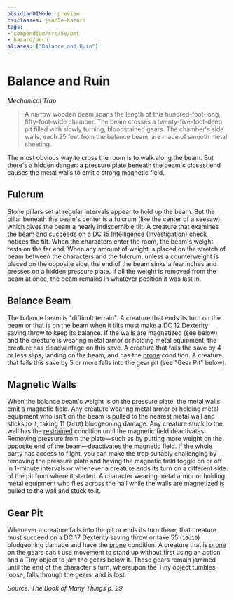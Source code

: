 ```yaml
---
obsidianUIMode: preview
cssclasses: json5e-hazard
tags:
- compendium/src/5e/bmt
- hazard/mech
aliases: ["Balance and Ruin"]
---
```

# Balance and Ruin
*Mechanical Trap*  

> A narrow wooden beam spans the length of this hundred-foot-long, fifty-foot-wide chamber. The beam crosses a twenty-five-foot-deep pit filled with slowly turning, bloodstained gears. The chamber's side walls, each 25 feet from the balance beam, are made of smooth metal sheeting.

The most obvious way to cross the room is to walk along the beam. But there's a hidden danger: a pressure plate beneath the beam's closest end causes the metal walls to emit a strong magnetic field.

## Fulcrum

Stone pillars set at regular intervals appear to hold up the beam. But the pillar beneath the beam's center is a fulcrum (like the center of a seesaw), which gives the beam a nearly indiscernible tilt. A creature that examines the beam and succeeds on a DC 15 Intelligence ([Investigation](/Systems/5e/rules/skills.md#Investigation)) check notices the tilt. When the characters enter the room, the beam's weight rests on the far end. When any amount of weight is placed on the stretch of beam between the characters and the fulcrum, unless a counterweight is placed on the opposite side, the end of the beam sinks a few inches and presses on a hidden pressure plate. If all the weight is removed from the beam at once, the beam remains in whatever position it was last in.

## Balance Beam

The balance beam is "difficult terrain". A creature that ends its turn on the beam or that is on the beam when it tilts must make a DC 12 Dexterity saving throw to keep its balance. If the walls are magnetized (see below) and the creature is wearing metal armor or holding metal equipment, the creature has disadvantage on this save. A creature that fails the save by 4 or less slips, landing on the beam, and has the [prone](/Systems/5e/rules/conditions.md#prone) condition. A creature that fails this save by 5 or more falls into the gear pit (see "Gear Pit" below).

## Magnetic Walls

When the balance beam's weight is on the pressure plate, the metal walls emit a magnetic field. Any creature wearing metal armor or holding metal equipment who isn't on the beam is pulled to the nearest metal wall and sticks to it, taking 11 (`2d10`) bludgeoning damage. Any creature stuck to the wall has the [restrained](/Systems/5e/rules/conditions.md#restrained) condition until the magnetic field deactivates. Removing pressure from the plate—such as by putting more weight on the opposite end of the beam—deactivates the magnetic field. If the whole party has access to flight, you can make the trap suitably challenging by removing the pressure plate and having the magnetic field toggle on or off in 1-minute intervals or whenever a creature ends its turn on a different side of the pit from where it started. A character wearing metal armor or holding metal equipment who flies across the hall while the walls are magnetized is pulled to the wall and stuck to it.

## Gear Pit

Whenever a creature falls into the pit or ends its turn there, that creature must succeed on a DC 17 Dexterity saving throw or take 55 (`10d10`) bludgeoning damage and have the [prone](/Systems/5e/rules/conditions.md#prone) condition. A creature that is [prone](/Systems/5e/rules/conditions.md#prone) on the gears can't use movement to stand up without first using an action and a Tiny object to jam the gears below it. Those gears remain jammed until the end of the character's turn, whereupon the Tiny object tumbles loose, falls through the gears, and is lost.

*Source: The Book of Many Things p. 29*